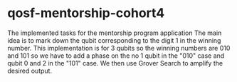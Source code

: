 # qosf-mentorship-cohort4
The implemented tasks for the mentorship program application
The main idea is to mark down the qubit corresponding to the digit 1 in the winning number.
This implementation is for 3 qubits so the winning numbers are 010 and 101 so we have to add a phase on the no 1 qubit in the "010" case and qubit 0 and 2 in the "101" case.
We then use Grover Search to amplify the desired output.
